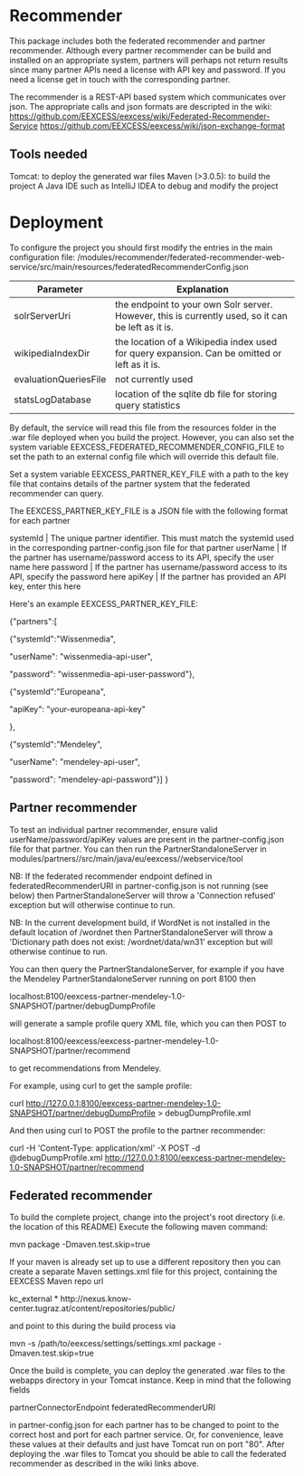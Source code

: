 Recommender
===========

This package includes both the federated recommender and partner recommender.
Although every partner recommender can be build and installed on an appropriate system,
partners will perhaps not return results since many partner APIs need a license with API key and password.
If you need a license get in touch with the corresponding partner.

The recommender is a REST-API based system which communicates over json.
The appropriate calls and json formats are descripted in the wiki:
https://github.com/EEXCESS/eexcess/wiki/Federated-Recommender-Service
https://github.com/EEXCESS/eexcess/wiki/json-exchange-format


Tools needed
-------------
Tomcat: to deploy the generated war files
Maven (>3.0.5): to build the project
A Java IDE such as IntelliJ IDEA to debug and modify the project


Deployment
===========

To configure the project you should first modify the entries in the main configuration file:
/modules/recommender/federated-recommender-web-service/src/main/resources/federatedRecommenderConfig.json

Parameter               |   Explanation
------------------------|---------------
solrServerUri           |   the endpoint to your own Solr server. However, this is currently used, so it can be left as it is.
wikipediaIndexDir       |   the location of a Wikipedia index used for query expansion. Can be omitted or left as it is.
evaluationQueriesFile   |   not currently used
statsLogDatabase        |   location of the sqlite db file for storing query statistics

By default, the service will read this file from the resources folder in the .war file deployed when you build the project.
However, you can also set the system variable EEXCESS_FEDERATED_RECOMMENDER_CONFIG_FILE
to set the path to an external config file which will override this default file.

Set a system variable EEXCESS_PARTNER_KEY_FILE with a path to the key file that contains details of the partner system
that the federated recommender can query.

The EEXCESS_PARTNER_KEY_FILE is a JSON file with the following format for each partner

systemId                |   The unique partner identifier. This must match the systemId used in the corresponding partner-config.json file for that partner
userName                |   If the partner has username/password access to its API, specify the user name here
password                |   If the partner has username/password access to its API, specify the password here
apiKey                  |   If the partner has provided an API key, enter this here

Here's an example EEXCESS_PARTNER_KEY_FILE:

{"partners":[

{"systemId":"Wissenmedia",

"userName": "wissenmedia-api-user",

"password": "wissenmedia-api-user-password"},


{"systemId":"Europeana",

"apiKey": "your-europeana-api-key"

},

{"systemId":"Mendeley",

"userName": "mendeley-api-user",

"password": "mendeley-api-password"}]
}


Partner recommender
--------------------

To test an individual partner recommender, ensure valid userName/password/apiKey values are present in the partner-config.json file for that partner.
You can then run the PartnerStandaloneServer in modules/partners/<partner>/src/main/java/eu/eexcess/<partner>/webservice/tool

NB: If the federated recommender endpoint defined in federatedRecommenderURI in partner-config.json is not running (see below)
then PartnerStandaloneServer will throw a 'Connection refused' exception but will otherwise continue to run.

NB: In the current development build, if WordNet is not installed in the default location of /wordnet
then PartnerStandaloneServer will throw a 'Dictionary path does not exist: /wordnet/data/wn31' exception but will otherwise continue to run.

You can then query the PartnerStandaloneServer, for example if you have the Mendeley PartnerStandaloneServer running on port 8100 then

localhost:8100/eexcess-partner-mendeley-1.0-SNAPSHOT/partner/debugDumpProfile

will generate a sample profile query XML file, which you can then POST to

localhost:8100/eexcess/eexcess-partner-mendeley-1.0-SNAPSHOT/partner/recommend

to get recommendations from Mendeley.

For example, using curl to get the sample profile:

curl http://127.0.0.1:8100/eexcess-partner-mendeley-1.0-SNAPSHOT/partner/debugDumpProfile > debugDumpProfile.xml

And then using curl to POST the profile to the partner recommender:

curl -H 'Content-Type: application/xml' -X POST -d @debugDumpProfile.xml http://127.0.0.1:8100/eexcess-partner-mendeley-1.0-SNAPSHOT/partner/recommend


Federated recommender
----------------------
To build the complete project, change into the project's root directory (i.e. the location of this README)
Execute the following maven command:

mvn package -Dmaven.test.skip=true

If your maven is already set up to use a different repository then you can create a separate Maven settings.xml file
for this project, containing the EEXCESS Maven repo url

<mirrors>
    <mirror>
        <id>kc_external</id>
        <mirrorOf>*</mirrorOf>
        <url>http://nexus.know-center.tugraz.at/content/repositories/public/</url>
    </mirror>
</mirrors>

and point to this during the build process via

mvn -s /path/to/eexcess/settings/settings.xml  package -Dmaven.test.skip=true

Once the build is complete, you can deploy the generated .war files to the webapps directory in your Tomcat instance.
Keep in mind that the following fields

partnerConnectorEndpoint
federatedRecommenderURI

in partner-config.json for each partner has to be changed to point to the correct host and port for each partner service.
Or, for convenience, leave these values at their defaults and just have Tomcat run on port "80".
After deploying the .war files to Tomcat you should be able to call the federated recommender as described in the wiki links above.



